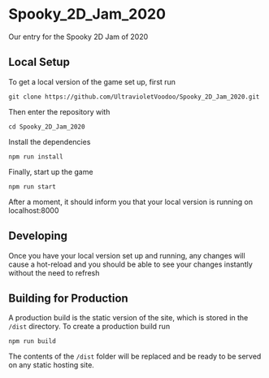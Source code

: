 # Spooky_2D_Jam_2020
Our entry for the Spooky 2D Jam of 2020


## Local Setup
To get a local version of the game set up, first run
```
git clone https://github.com/UltravioletVoodoo/Spooky_2D_Jam_2020.git
```
Then enter the repository with
```
cd Spooky_2D_Jam_2020
```
Install the dependencies
```
npm run install
```
Finally, start up the game
```
npm run start
```
After a moment, it should inform you that your local version is running on localhost:8000

## Developing
Once you have your local version set up and running, any changes will cause a hot-reload and you should be able to see your changes instantly without the need to refresh

## Building for Production
A production build is the static version of the site, which is stored in the `/dist` directory. To create a production build run
```
npm run build
```
The contents of the `/dist` folder will be replaced and be ready to be served on any static hosting site.
